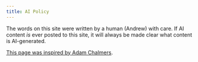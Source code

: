 ```yaml
---
title: AI Policy
---
```


The words on this site were written by a human (Andrew) with care.
If AI content _is_ ever posted to this site, it will always be made
clear what content is AI-generated.

[This page was inspired by Adam Chalmers](https://hachyderm.io/@alilleybrinker/113075373305316141).
